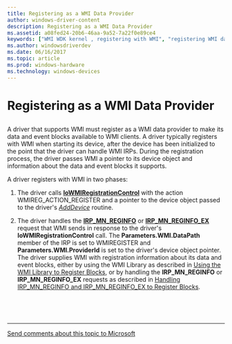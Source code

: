 ```yaml
---
title: Registering as a WMI Data Provider
author: windows-driver-content
description: Registering as a WMI Data Provider
ms.assetid: a08fed24-20b6-46aa-9a52-7a22f0e89ce4
keywords: ["WMI WDK kernel , registering with WMI", "registering WMI data providers", "data providers WDK WMI", "driver registrations WDK WMI", "event blocks WDK WMI", "blocks WDK WMI"]
ms.author: windowsdriverdev
ms.date: 06/16/2017
ms.topic: article
ms.prod: windows-hardware
ms.technology: windows-devices
---
```


# Registering as a WMI Data Provider


## <a href="" id="ddk-registering-as-a-wmi-data-provider-kg"></a>


A driver that supports WMI must register as a WMI data provider to make its data and event blocks available to WMI clients. A driver typically registers with WMI when starting its device, after the device has been initialized to the point that the driver can handle WMI IRPs. During the registration process, the driver passes WMI a pointer to its device object and information about the data and event blocks it supports.

A driver registers with WMI in two phases:

1.  The driver calls [**IoWMIRegistrationControl**](https://msdn.microsoft.com/library/windows/hardware/ff550480) with the action WMIREG\_ACTION\_REGISTER and a pointer to the device object passed to the driver's [*AddDevice*](https://msdn.microsoft.com/library/windows/hardware/ff540521) routine.

2.  The driver handles the [**IRP\_MN\_REGINFO**](https://msdn.microsoft.com/library/windows/hardware/ff551731) or [**IRP\_MN\_REGINFO\_EX**](https://msdn.microsoft.com/library/windows/hardware/ff551734) request that WMI sends in response to the driver's **IoWMIRegistrationControl** call. The **Parameters.WMI.DataPath** member of the IRP is set to WMIREGISTER and **Parameters.WMI.ProviderId** is set to the driver's device object pointer. The driver supplies WMI with registration information about its data and event blocks, either by using the WMI Library as described in [Using the WMI Library to Register Blocks](using-the-wmi-library-to-register-blocks.md), or by handling the **IRP\_MN\_REGINFO** or **IRP\_MN\_REGINFO\_EX** requests as described in [Handling IRP\_MN\_REGINFO and IRP\_MN\_REGINFO\_EX to Register Blocks](handling-irp-mn-reginfo-and-irp-mn-reginfo-ex-to-register-blocks.md).

 

 


--------------------
[Send comments about this topic to Microsoft](mailto:wsddocfb@microsoft.com?subject=Documentation%20feedback%20%5Bkernel\kernel%5D:%20Registering%20as%20a%20WMI%20Data%20Provider%20%20RELEASE:%20%286/14/2017%29&body=%0A%0APRIVACY%20STATEMENT%0A%0AWe%20use%20your%20feedback%20to%20improve%20the%20documentation.%20We%20don't%20use%20your%20email%20address%20for%20any%20other%20purpose,%20and%20we'll%20remove%20your%20email%20address%20from%20our%20system%20after%20the%20issue%20that%20you're%20reporting%20is%20fixed.%20While%20we're%20working%20to%20fix%20this%20issue,%20we%20might%20send%20you%20an%20email%20message%20to%20ask%20for%20more%20info.%20Later,%20we%20might%20also%20send%20you%20an%20email%20message%20to%20let%20you%20know%20that%20we've%20addressed%20your%20feedback.%0A%0AFor%20more%20info%20about%20Microsoft's%20privacy%20policy,%20see%20http://privacy.microsoft.com/default.aspx. "Send comments about this topic to Microsoft")



